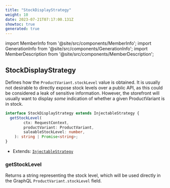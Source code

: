 ```yaml
---
title: "StockDisplayStrategy"
weight: 10
date: 2023-07-21T07:17:00.131Z
showtoc: true
generated: true
---
```

<!-- This file was generated from the Vendure source. Do not modify. Instead, re-run the "docs:build" script -->
import MemberInfo from '@site/src/components/MemberInfo';
import GenerationInfo from '@site/src/components/GenerationInfo';
import MemberDescription from '@site/src/components/MemberDescription';


## StockDisplayStrategy

<GenerationInfo sourceFile="packages/core/src/config/catalog/stock-display-strategy.ts" sourceLine="14" packageName="@vendure/core" />

Defines how the `ProductVariant.stockLevel` value is obtained. It is usually not desirable
to directly expose stock levels over a public API, as this could be considered a leak of
sensitive information. However, the storefront will usually want to display _some_ indication
of whether a given ProductVariant is in stock.

```ts title="Signature"
interface StockDisplayStrategy extends InjectableStrategy {
  getStockLevel(
        ctx: RequestContext,
        productVariant: ProductVariant,
        saleableStockLevel: number,
    ): string | Promise<string>;
}
```
* Extends: <code><a href='/docs/reference/typescript-api/common/injectable-strategy#injectablestrategy'>InjectableStrategy</a></code>



<div className="members-wrapper">

### getStockLevel

<MemberInfo kind="method" type="(ctx: <a href='/docs/reference/typescript-api/request/request-context#requestcontext'>RequestContext</a>, productVariant: <a href='/docs/reference/typescript-api/entities/product-variant#productvariant'>ProductVariant</a>, saleableStockLevel: number) => string | Promise&#60;string&#62;"   />

Returns a string representing the stock level, which will be used directly
in the GraphQL `ProductVariant.stockLevel` field.


</div>
